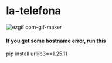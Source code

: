 # la-telefona
![ezgif com-gif-maker](https://user-images.githubusercontent.com/78124142/172986719-cf6213c1-1241-4b84-9552-42c97ac99e60.gif)




#### If you get some hostname error, run this
  pip install urllib3==1.25.11
